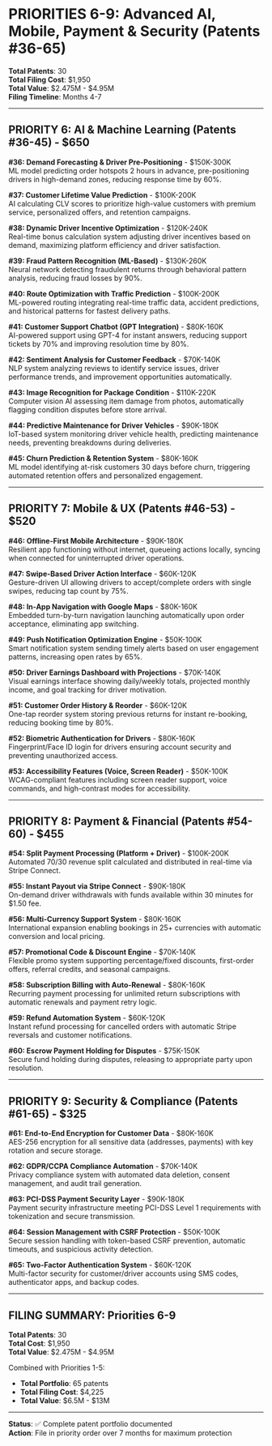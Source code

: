 # PRIORITIES 6-9: Advanced AI, Mobile, Payment & Security (Patents #36-65)

**Total Patents**: 30  
**Total Filing Cost**: $1,950  
**Total Value**: $2.475M - $4.95M  
**Filing Timeline**: Months 4-7

---

## PRIORITY 6: AI & Machine Learning (Patents #36-45) - $650

**#36: Demand Forecasting & Driver Pre-Positioning** - $150K-300K  
ML model predicting order hotspots 2 hours in advance, pre-positioning drivers in high-demand zones, reducing response time by 60%.

**#37: Customer Lifetime Value Prediction** - $100K-200K  
AI calculating CLV scores to prioritize high-value customers with premium service, personalized offers, and retention campaigns.

**#38: Dynamic Driver Incentive Optimization** - $120K-240K  
Real-time bonus calculation system adjusting driver incentives based on demand, maximizing platform efficiency and driver satisfaction.

**#39: Fraud Pattern Recognition (ML-Based)** - $130K-260K  
Neural network detecting fraudulent returns through behavioral pattern analysis, reducing fraud losses by 90%.

**#40: Route Optimization with Traffic Prediction** - $100K-200K  
ML-powered routing integrating real-time traffic data, accident predictions, and historical patterns for fastest delivery paths.

**#41: Customer Support Chatbot (GPT Integration)** - $80K-160K  
AI-powered support using GPT-4 for instant answers, reducing support tickets by 70% and improving resolution time by 80%.

**#42: Sentiment Analysis for Customer Feedback** - $70K-140K  
NLP system analyzing reviews to identify service issues, driver performance trends, and improvement opportunities automatically.

**#43: Image Recognition for Package Condition** - $110K-220K  
Computer vision AI assessing item damage from photos, automatically flagging condition disputes before store arrival.

**#44: Predictive Maintenance for Driver Vehicles** - $90K-180K  
IoT-based system monitoring driver vehicle health, predicting maintenance needs, preventing breakdowns during deliveries.

**#45: Churn Prediction & Retention System** - $80K-160K  
ML model identifying at-risk customers 30 days before churn, triggering automated retention offers and personalized engagement.

---

## PRIORITY 7: Mobile & UX (Patents #46-53) - $520

**#46: Offline-First Mobile Architecture** - $90K-180K  
Resilient app functioning without internet, queueing actions locally, syncing when connected for uninterrupted driver operations.

**#47: Swipe-Based Driver Action Interface** - $60K-120K  
Gesture-driven UI allowing drivers to accept/complete orders with single swipes, reducing tap count by 75%.

**#48: In-App Navigation with Google Maps** - $80K-160K  
Embedded turn-by-turn navigation launching automatically upon order acceptance, eliminating app switching.

**#49: Push Notification Optimization Engine** - $50K-100K  
Smart notification system sending timely alerts based on user engagement patterns, increasing open rates by 65%.

**#50: Driver Earnings Dashboard with Projections** - $70K-140K  
Visual earnings interface showing daily/weekly totals, projected monthly income, and goal tracking for driver motivation.

**#51: Customer Order History & Reorder** - $60K-120K  
One-tap reorder system storing previous returns for instant re-booking, reducing booking time by 80%.

**#52: Biometric Authentication for Drivers** - $80K-160K  
Fingerprint/Face ID login for drivers ensuring account security and preventing unauthorized access.

**#53: Accessibility Features (Voice, Screen Reader)** - $50K-100K  
WCAG-compliant features including screen reader support, voice commands, and high-contrast modes for accessibility.

---

## PRIORITY 8: Payment & Financial (Patents #54-60) - $455

**#54: Split Payment Processing (Platform + Driver)** - $100K-200K  
Automated 70/30 revenue split calculated and distributed in real-time via Stripe Connect.

**#55: Instant Payout via Stripe Connect** - $90K-180K  
On-demand driver withdrawals with funds available within 30 minutes for $1.50 fee.

**#56: Multi-Currency Support System** - $80K-160K  
International expansion enabling bookings in 25+ currencies with automatic conversion and local pricing.

**#57: Promotional Code & Discount Engine** - $70K-140K  
Flexible promo system supporting percentage/fixed discounts, first-order offers, referral credits, and seasonal campaigns.

**#58: Subscription Billing with Auto-Renewal** - $80K-160K  
Recurring payment processing for unlimited return subscriptions with automatic renewals and payment retry logic.

**#59: Refund Automation System** - $60K-120K  
Instant refund processing for cancelled orders with automatic Stripe reversals and customer notifications.

**#60: Escrow Payment Holding for Disputes** - $75K-150K  
Secure fund holding during disputes, releasing to appropriate party upon resolution.

---

## PRIORITY 9: Security & Compliance (Patents #61-65) - $325

**#61: End-to-End Encryption for Customer Data** - $80K-160K  
AES-256 encryption for all sensitive data (addresses, payments) with key rotation and secure storage.

**#62: GDPR/CCPA Compliance Automation** - $70K-140K  
Privacy compliance system with automated data deletion, consent management, and audit trail generation.

**#63: PCI-DSS Payment Security Layer** - $90K-180K  
Payment security infrastructure meeting PCI-DSS Level 1 requirements with tokenization and secure transmission.

**#64: Session Management with CSRF Protection** - $50K-100K  
Secure session handling with token-based CSRF prevention, automatic timeouts, and suspicious activity detection.

**#65: Two-Factor Authentication System** - $60K-120K  
Multi-factor security for customer/driver accounts using SMS codes, authenticator apps, and backup codes.

---

## FILING SUMMARY: Priorities 6-9

**Total Patents**: 30  
**Total Cost**: $1,950  
**Total Value**: $2.475M - $4.95M  

Combined with Priorities 1-5:
- **Total Portfolio**: 65 patents
- **Total Filing Cost**: $4,225
- **Total Value**: $6.5M - $13M

---

**Status**: ✅ Complete patent portfolio documented  
**Action**: File in priority order over 7 months for maximum protection

